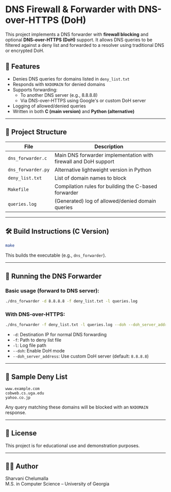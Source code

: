# DNS Firewall & Forwarder with DNS-over-HTTPS (DoH)

This project implements a DNS forwarder with **firewall blocking** and optional **DNS-over-HTTPS (DoH)** support. It allows DNS queries to be filtered against a deny list and forwarded to a resolver using traditional DNS or encrypted DoH.

## 🔧 Features

- Denies DNS queries for domains listed in `deny_list.txt`
- Responds with `NXDOMAIN` for denied domains
- Supports forwarding:
  - To another DNS server (e.g., 8.8.8.8)
  - Via DNS-over-HTTPS using Google's or custom DoH server
- Logging of allowed/denied queries
- Written in both **C (main version)** and **Python (alternative)**

---

## 📂 Project Structure

| File | Description |
|------|-------------|
| `dns_forwarder.c` | Main DNS forwarder implementation with firewall and DoH support |
| `dns_forwarder.py` | Alternative lightweight version in Python |
| `deny_list.txt` | List of domain names to block |
| `Makefile` | Compilation rules for building the C-based forwarder |
| `queries.log` | (Generated) log of allowed/denied domain queries |

---

## 🛠️ Build Instructions (C Version)

```bash
make
```

This builds the executable (e.g., `dns_forwarder`).

---

## 🚀 Running the DNS Forwarder

### Basic usage (forward to DNS server):
```bash
./dns_forwarder -d 8.8.8.8 -f deny_list.txt -l queries.log
```

### With DNS-over-HTTPS:
```bash
./dns_forwarder -f deny_list.txt -l queries.log --doh --doh_server_address dns.google
```

- `-d`: Destination IP for normal DNS forwarding
- `-f`: Path to deny list file
- `-l`: Log file path
- `--doh`: Enable DoH mode
- `--doh_server_address`: Use custom DoH server (default: `8.8.8.8`)

---

## 🧪 Sample Deny List

```
www.example.com
cobweb.cs.uga.edu
yahoo.co.jp
```

Any query matching these domains will be blocked with an `NXDOMAIN` response.

---

## 📜 License

This project is for educational use and demonstration purposes.

---

## 👩‍💻 Author

Sharvani Chelumalla  
M.S. in Computer Science – University of Georgia